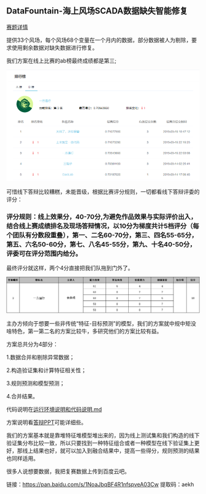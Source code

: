 ## DataFountain-海上风场SCADA数据缺失智能修复

[赛题详情](https://www.datafountain.cn/competitions/333/details/rule)

提供33个风场，每个风场68个变量在一个月内的数据，部分数据被人为剔除，要求使用剩余数据对缺失数据进行修复。

我们方案在线上比赛的ab榜最终成绩都是第三;

![线上成绩](pic/线上成绩.jpg)



可惜线下答辩比较糟糕，未能晋级，根据比赛评分规则，一切都看线下答辩评委的评分：

### 评分规则：线上效果分，40-70分,为避免作品效果与实际评价出入，结合线上赛成绩排名及现场答辩情况，以10分为梯度共计5档评分（每个团队有分数段重叠），第一、二名60-70分，第三、四名55-65分，第五、六名50-60分，第七、八名45-55分，第九、十名40-50分，评委可在评分范围内给分。



最终评分就这样，两个4分直接把我们队拖到门外了。

![答辩得分](pic/答辩得分.png)

主办方倾向于想要一些非传统“特征-目标预测”的模型，我们的方案就中规中矩没啥特色，第一第二名的方案比较牛，多研究他们的方案比较有益。



方案总共分为4部分：

1.数据合并和剔除异常数据；

2.构造验证集和计算特征相关性；

3.规则预测和模型预测；

4.合并结果。

代码说明在[运行环境说明和代码说明.md](./运行环境说明和代码说明.md)

方案说明看[答辩PPT](./一方通行-答辩PPT.pptx)可能详细些。

我们的方案基本就是靠堆特征堆模型堆出来的，因为线上测试集和我们构造的线下验证集分布比较一致，所以只要找到一种特征组合或者一种模型在线下验证集上更好，那线上结果也好，就可以加入到融合结果中，提高一些得分，规则预测的结果也同样适用。

很多人说想要数据，我把复赛数据上传到百度云吧。

链接：https://pan.baidu.com/s/1NoaJbqBF4R1nfspveA03Cw 
提取码：aekh
